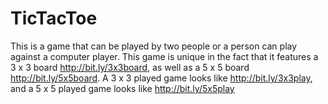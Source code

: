 # TicTacToe
This is a game that can be played by two people or a person can play against a computer player. This game is unique in the fact that it features a 3 x 3 board http://bit.ly/3x3board, as well as a 5 x 5 board http://bit.ly/5x5board. A 3 x 3 played game looks like http://bit.ly/3x3play, and a 5 x 5 played game looks like http://bit.ly/5x5play
